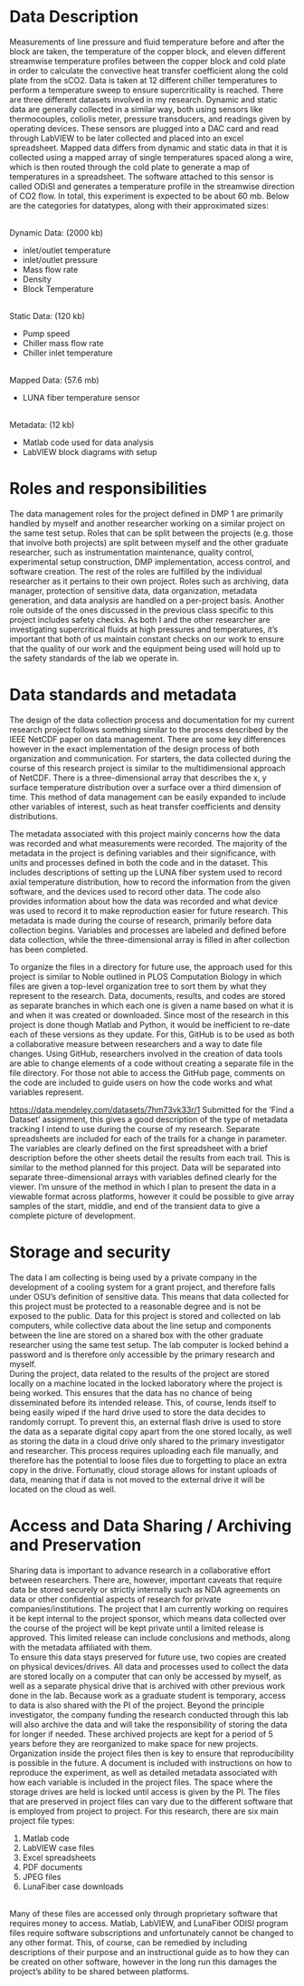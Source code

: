 # Data Description
Measurements of line pressure and fluid temperature before and after the block are taken, the temperature of the copper block, and eleven different streamwise temperature profiles between the copper block and cold plate in order to calculate the convective heat transfer coefficient along the cold plate from the sCO2. Data is taken at 12 different chiller temperatures to perform a temperature sweep to ensure supercriticality is reached. There are three different datasets involved in my research. Dynamic and static data are generally collected in a similar way, both using sensors like thermocouples, coliolis meter, pressure transducers, and readings given by operating devices. These sensors are plugged into a DAC card and read through LabVIEW to be later collected and placed into an excel spreadsheet. Mapped data differs from dynamic and static data in that it is collected using a mapped array of single temperatures spaced along a wire, which is then routed through the cold plate to generate a map of temperatures in a spreadsheet. The software attached to this sensor is called ODiSI and generates a temperature profile in the streamwise direction of CO2 flow. In total, this experiment is expected to be about 60 mb. Below are the categories for datatypes, along with their approximated sizes: <br />

<br /> Dynamic Data: (2000 kb)
* inlet/outlet temperature 
* inlet/outlet pressure
* Mass flow rate
* Density
* Block Temperature

<br /> Static Data: (120 kb)
* Pump speed 
* Chiller mass flow rate
* Chiller inlet temperature

<br /> Mapped Data: (57.6 mb)
* LUNA fiber temperature sensor

<br /> Metadata: (12 kb)
* Matlab code used for data analysis 
* LabVIEW block diagrams with setup 

# Roles and responsibilities 
The data management roles for the project defined in DMP 1 are primarily handled by myself and another researcher working on a similar project on the same test setup. Roles that can be split between the projects (e.g. those that involve both projects) are split between myself and the other graduate researcher, such as instrumentation maintenance, quality control, experimental setup construction, DMP implementation, access control, and software creation. The rest of the roles are fulfilled by the individual researcher as it pertains to their own project. Roles such as archiving, data manager, protection of sensitive data, data organization, metadata generation, and data analysis are handled on a per-project basis. Another role outside of the ones discussed in the previous class specific to this project includes safety checks. As both I and the other researcher are investigating supercritical fluids at high pressures and temperatures, it’s important that both of us maintain constant checks on our work to ensure that the quality of our work and the equipment being used will hold up to the safety standards of the lab we operate in. 

# Data standards and metadata
The design of the data collection process and documentation for my current research project follows something similar to the process described by the IEEE NetCDF paper on data management. There are some key differences however in the exact implementation of the design process of both organization and communication. For starters, the data collected during the course of this research project is similar to the multidimensional approach of NetCDF. There is a three-dimensional array that describes the x, y surface temperature distribution over a surface over a third dimension of time. This method of data management can be easily expanded to include other variables of interest, such as heat transfer coefficients and density distributions. <br /> 

The metadata associated with this project mainly concerns how the data was recorded and what measurements were recorded. The majority of the metadata in the project is defining variables and their significance, with units and processes defined in both the code and in the dataset. This includes descriptions of setting up the LUNA fiber system used to record axial temperature distribution, how to record the information from the given software, and the devices used to record other data. The code also provides information about how the data was recorded and what device was used to record it to make reproduction easier for future research.  This metadata is made during the course of research, primarily before data collection begins. Variables and processes are labeled and defined before data collection, while the three-dimensional array is filled in after collection has been completed.<br /> 

To organize the files in a directory for future use, the approach used for this project is similar to Noble outlined in PLOS Computation Biology in which files are given a top-level organization tree to sort them by what they represent to the research. Data, documents, results, and codes are stored as separate branches in which each one is given a name based on what it is and when it was created or downloaded. Since most of the research in this project is done though Matlab and Python, it would be inefficient to re-date each of these versions as they update. For this, GitHub is to be used as both a collaborative measure between researchers and a way to date file changes. Using GitHub, researchers involved in the creation of data tools are able to change elements of a code without creating a separate file in the file directory. For those not able to access the GitHub page, comments on the code are included to guide users on how the code works and what variables represent. <br /> 

https://data.mendeley.com/datasets/7hm73vk33r/1 Submitted for the ‘Find a Dataset’ assignment, this gives a good description of the type of metadata tracking I intend to use during the course of my research. Separate spreadsheets are included for each of the trails for a change in parameter. The variables are clearly defined on the first spreadsheet with a brief description before the other sheets detail the results from each trail. This is similar to the method planned for this project. Data will be separated into separate three-dimensional arrays with variables defined clearly for the viewer. I’m unsure of the method in which I plan to present the data in a viewable format across platforms, however it could be possible to give array samples of the start, middle, and end of the transient data to give a complete picture of development. <br />

# Storage and security 
The data I am collecting is being used by a private company in the development of a cooling system for a grant project, and therefore falls under OSU’s definition of sensitive data. This means that data collected for this project must be protected to a reasonable degree and is not be exposed to the public. Data for this project is stored and collected on lab computers, while collective data about the line setup and components between the line are stored on a shared box with the other graduate researcher using the same test setup. The lab computer is locked behind a password and is therefore only accessible by the primary research and myself. <br />
During the project, data related to the results of the project are stored locally on a machine located in the locked laboratory where the project is being worked. This ensures that the data has no chance of being disseminated before its intended release. This, of course, lends itself to being easily wiped if the hard drive used to store the data decides to randomly corrupt. To prevent this, an external flash drive is used to store the data as a separate digital copy apart from the one stored locally, as well as storing the data in a cloud drive only shared to the primary investigator and researcher. This process requires uploading each file manually, and therefore has the potential to loose files due to forgetting to place an extra copy in the drive. Fortunatly, cloud storage allows for instant uploads of data, meaning that if data is not moved to the external drive it will be located on the cloud as well. 

# Access and Data Sharing / Archiving and Preservation 
Sharing data is important to advance research in a collaborative effort between researchers. There are, however, important caveats that require data be stored securely or strictly internally such as NDA agreements on data or other confidential aspects of research for private companies/institutions. The project that I am currently working on requires it be kept internal to the project sponsor, which means data collected over the course of the project will be kept private until a limited release is approved. This limited release can include conclusions and methods, along with the metadata affiliated with them. <br /> 
To ensure this data stays preserved for future use, two copies are created on physical devices/drives. All data and processes used to collect the data are stored locally on a computer that can only be accessed by myself, as well as a separate physical drive that is archived with other previous work done in the lab. Because work as a graduate student is temporary, access to data is also shared with the PI of the project. Beyond the principle investigator, the company funding the research conducted through this lab will also archive the data and will take the responsibility of storing the data for longer if needed. These archived projects are kept for a period of 5 years before they are reorganized to make space for new projects. Organization inside the project files then is key to ensure that reproducibility is possible in the future. A document is included with instructions on how to reproduce the experiment, as well as detailed metadata associated with how each variable is included in the project files. The space where the storage drives are held is locked until access is given by the PI. The files that are preserved in project files can vary due to the different software that is employed from project to project. For this research, there are six main project file types: 
1.	Matlab code 
2.	LabVIEW case files
3.	Excel spreadsheets
4.	PDF documents 
5.	JPEG files
6.	LunaFiber case downloads <br />

<br /> Many of these files are accessed only through proprietary software that requires money to access. Matlab, LabVIEW, and LunaFiber ODISI program files require software subscriptions and unfortunately cannot be changed to any other format. This, of course, can be remedied by including descriptions of their purpose and an instructional guide as to how they can be created on other software, however in the long run this damages the project’s ability to be shared between platforms. 

